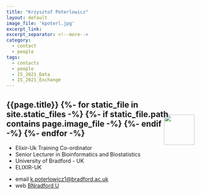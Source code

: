 ```yaml
---
title: "Krzysztof Poterlowicz"
layout: default
image_file: 'kpoterl.jpg'
excerpt_link:
excerpt_separator: <!--more-->
category:
  - contact
  - people
tags:
  - contacts
  - people
  - IS_2021_Data
  - IS_2021_Exchange
---
```


<h2>{{page.title}}
{%- for static_file in site.static_files -%}
  {%- if static_file.path contains page.image_file -%}
<img style="float: right; width: 80px; margin-top: -12px; margin-right: 10px; margin-bottom: -50px;" src="{{ static_file.path | relative_url}}" />
  {%- endif -%}
{%- endfor -%}
</h2>

* Elixir-Uk Training Co-ordinator  
* Senior Lecturer in Bioinformatics and Biostatistics  
* University of Bradford - UK  
* ELIXIR-UK

<!--more-->

* email [k.poterlowicz1@bradford.ac.uk](mailto:k.poterlowicz1@bradford.ac.uk)  
* web [BNradford U](https://www.bradford.ac.uk/staff/KPoterlowicz1)  
